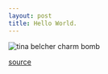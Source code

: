 ```yaml
---
layout: post
title: Hello World.
---
```

![tina belcher charm bomb](https://uproxx.files.wordpress.com/2014/11/charm-bomb.gif?w=650)

<a href="https://uproxx.files.wordpress.com/2014/11/charm-bomb.gif?w=650">source</a>
